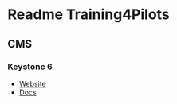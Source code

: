 # Readme Training4Pilots

## CMS

### Keystone 6

-   [Website](https://keystonejs.com/)
-   [Docs](https://keystonejs.com/docs)
